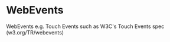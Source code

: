 WebEvents
=========

WebEvents e.g. Touch Events such as W3C's Touch Events spec (w3.org/TR/webevents)